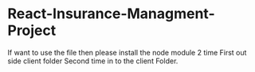# React-Insurance-Managment-Project

If want to use the file then please install the node module 2 time 
First out side client folder 
Second time in to the client Folder.
